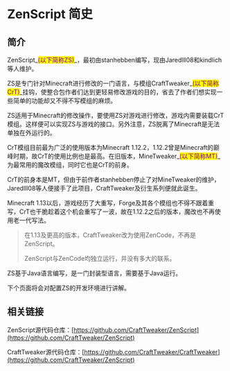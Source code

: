 # ZenScript 简史

## **简介**

ZenScript_<mark style="color:purple;">(以下简称ZS)</mark>_，最初由stanhebben编写，现由Jaredlll08和kindlich等人维护。

ZS是专门针对Minecraft进行修改的一门语言，与模组CraftTweaker_<mark style="color:purple;">(以下简称CrT)</mark>_挂钩，使整合包作者们达到更轻易修改游戏的目的，省去了作者们想实现一些简单的功能却又不得不写模组的麻烦。

ZS适用于Minecraft的修改操作，要使用ZS对游戏进行修改，游戏内需要装载CrT模组。这样便可以实现ZS与游戏的接口。另外注意，ZS脱离了Minecraft是无法单独在外运行的。

CrT模组目前最为广泛的使用版本为Minecraft 1.12.2，1.12.2曾是Minecraft的巅峰时期，故CrT的使用比例也是最高。在旧版本，MineTweaker_<mark style="color:purple;">(以下简称MT)</mark>_为最常用的魔改模组，同时它也是CrT的前身。

CrT的前身本是MT，但由于前作者stanhebben停止了对MineTweaker的维护，Jaredlll08等人便接手了此项目，CraftTweaker及衍生系列便就此诞生。

Minecraft 1.13以后，游戏经历了大重写，Forge及其各个模组也不得不跟着重写，CrT也干脆趁着这个机会重写了一波，故在1.12.2之后的版本，魔改也不再使用老一代写法。

> 在1.13及更高的版本，CraftTweaker改为使用ZenCode，不再是ZenScript。
>
> ZenScript与ZenCode均独立运行，并没有多大的联系。

ZS基于Java语言编写，是一门封装型语言，需要基于Java运行。

下个页面将会对配置ZS的开发环境进行讲解。

## 相关链接

ZenScript源代码仓库：[https://github.com/CraftTweaker/ZenScript](https://github.com/CraftTweaker/ZenScript)

CraftTweaker源代码仓库：[https://github.com/CraftTweaker/CraftTweaker](https://github.com/CraftTweaker/ZenScript)
